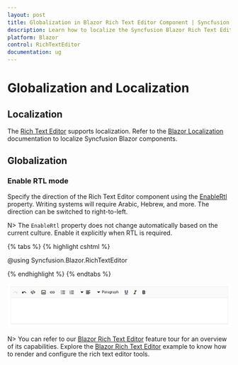 ```yaml
---
layout: post
title: Globalization in Blazor Rich Text Editor Component | Syncfusion
description: Learn how to localize the Syncfusion Blazor Rich Text Editor and enable right-to-left (RTL) layout.
platform: Blazor
control: RichTextEditor
documentation: ug
---
```


# Globalization and Localization

## Localization

The [Rich Text Editor](https://www.syncfusion.com/blazor-components/blazor-rich-text-editor) supports localization. Refer to the [Blazor Localization](https://blazor.syncfusion.com/documentation/common/localization) documentation to localize Syncfusion Blazor components.

## Globalization

### Enable RTL mode

Specify the direction of the Rich Text Editor component using the [EnableRtl](https://help.syncfusion.com/cr/blazor/Syncfusion.Blazor.RichTextEditor.SfRichTextEditor.html#Syncfusion_Blazor_RichTextEditor_SfRichTextEditor_EnableRtl) property. Writing systems will require Arabic, Hebrew, and more. The direction can be switched to right-to-left.

N> The `EnableRtl` property does not change automatically based on the current culture. Enable it explicitly when RTL is required.

{% tabs %}
{% highlight cshtml %}

@using Syncfusion.Blazor.RichTextEditor

<SfRichTextEditor EnableRtl="true" />

{% endhighlight %}
{% endtabs %}

![Blazor Rich Text Editor right to left toolbar](./images/blazor-richtexteditor-right-to-left.png)

N> You can refer to our [Blazor Rich Text Editor](https://www.syncfusion.com/blazor-components/blazor-rich-text-editor) feature tour for an overview of its capabilities. Explore the [Blazor Rich Text Editor](https://blazor.syncfusion.com/demos/rich-text-editor/overview?theme=bootstrap5) example to know how to render and configure the rich text editor tools.